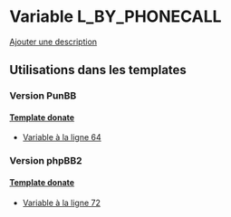 # Variable L_BY_PHONECALL
[Ajouter une description](https://fa-tvars.appspot.com/var/L_BY_PHONECALL)

## Utilisations dans les templates

### Version PunBB

#### [Template donate](punbb/donate.md#readme)
* [Variable &agrave; la ligne 64](../punbb/donate.tpl#L64)

### Version phpBB2

#### [Template donate](subsilver/donate.md#readme)
* [Variable &agrave; la ligne 72](../subsilver/donate.tpl#L72)
